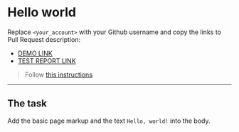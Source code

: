 # Hello world
Replace `<your_account>` with your Github username and copy the links to Pull Request description:
- [DEMO LINK](https://serhiicode.github.io/layout_hello-world/)
- [TEST REPORT LINK](https://serhiicode.github.io/layout_hello-world/report/html_report/)

> Follow [this instructions](https://mate-academy.github.io/layout_task-guideline/#how-to-solve-the-layout-tasks-on-github)
___

## The task 
Add the basic page markup and the text `Hello, world!` into the body.
